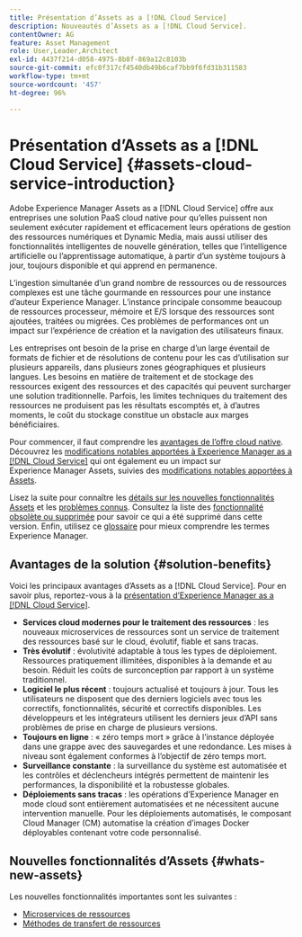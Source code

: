 ```yaml
---
title: Présentation d’Assets as a [!DNL Cloud Service]
description: Nouveautés d’Assets as a [!DNL Cloud Service].
contentOwner: AG
feature: Asset Management
role: User,Leader,Architect
exl-id: 4437f214-d058-4975-8b8f-869a12c8103b
source-git-commit: efc0f317cf4540db49b6caf7bb9f6fd31b311583
workflow-type: tm+mt
source-wordcount: '457'
ht-degree: 96%

---
```


# Présentation d’Assets as a [!DNL Cloud Service] {#assets-cloud-service-introduction}

<!-- Need review information from gklebus -->

Adobe Experience Manager Assets as a [!DNL Cloud Service] offre aux entreprises une solution PaaS cloud native pour qu’elles puissent non seulement exécuter rapidement et efficacement leurs opérations de gestion des ressources numériques et Dynamic Media, mais aussi utiliser des fonctionnalités intelligentes de nouvelle génération, telles que l’intelligence artificielle ou l’apprentissage automatique, à partir d’un système toujours à jour, toujours disponible et qui apprend en permanence.

L’ingestion simultanée d’un grand nombre de ressources ou de ressources complexes est une tâche gourmande en ressources pour une instance d’auteur Experience Manager. L’instance principale consomme beaucoup de ressources processeur, mémoire et E/S lorsque des ressources sont ajoutées, traitées ou migrées. Ces problèmes de performances ont un impact sur l’expérience de création et la navigation des utilisateurs finaux.

Les entreprises ont besoin de la prise en charge d’un large éventail de formats de fichier et de résolutions de contenu pour les cas d’utilisation sur plusieurs appareils, dans plusieurs zones géographiques et plusieurs langues. Les besoins en matière de traitement et de stockage des ressources exigent des ressources et des capacités qui peuvent surcharger une solution traditionnelle. Parfois, les limites techniques du traitement des ressources ne produisent pas les résultats escomptés et, à d’autres moments, le coût du stockage constitue un obstacle aux marges bénéficiaires.

Pour commencer, il faut comprendre les [avantages de l’offre cloud native](#solution-benefits). Découvrez les [modifications notables apportées à Experience Manager as a [!DNL Cloud Service]](/help/release-notes/aem-cloud-changes.md) qui ont également eu un impact sur Experience Manager Assets, suivies des [modifications notables apportées à Assets](/help/assets/assets-cloud-changes.md).

Lisez la suite pour connaître les [détails sur les nouvelles fonctionnalités Assets](#whats-new-assets) et les [problèmes connus](/help/release-notes/maintenance/latest.md). Consultez la liste des [fonctionnalité obsolète ou supprimée](/help/release-notes/deprecated-removed-features.md) pour savoir ce qui a été supprimé dans cette version. Enfin, utilisez ce [glossaire](/help/overview/terminology.md) pour mieux comprendre les termes Experience Manager.

## Avantages de la solution {#solution-benefits}

Voici les principaux avantages d’Assets as a [!DNL Cloud Service]. Pour en savoir plus, reportez-vous à la [présentation d’Experience Manager as a [!DNL Cloud Service]](/help/overview/introduction.md).

* **Services cloud modernes pour le traitement des ressources** : les nouveaux microservices de ressources sont un service de traitement des ressources basé sur le cloud, évolutif, fiable et sans tracas.
* **Très évolutif** : évolutivité adaptable à tous les types de déploiement. Ressources pratiquement illimitées, disponibles à la demande et au besoin. Réduit les coûts de surconception par rapport à un système traditionnel.
* **Logiciel le plus récent** : toujours actualisé et toujours à jour. Tous les utilisateurs ne disposent que des derniers logiciels avec tous les correctifs, fonctionnalités, sécurité et correctifs disponibles. Les développeurs et les intégrateurs utilisent les derniers jeux d’API sans problèmes de prise en charge de plusieurs versions.
* **Toujours en ligne** : « zéro temps mort » grâce à l’instance déployée dans une grappe avec des sauvegardes et une redondance. Les mises à niveau sont également conformes à l’objectif de zéro temps mort.
* **Surveillance constante** : la surveillance du système est automatisée et les contrôles et déclencheurs intégrés permettent de maintenir les performances, la disponibilité et la robustesse globales.
* **Déploiements sans tracas** : les opérations d’Experience Manager en mode cloud sont entièrement automatisées et ne nécessitent aucune intervention manuelle. Pour les déploiements automatisés, le composant Cloud Manager (CM) automatise la création d’images Docker déployables contenant votre code personnalisé.

## Nouvelles fonctionnalités d’Assets {#whats-new-assets}

Les nouvelles fonctionnalités importantes sont les suivantes :

* [Microservices de ressources](/help/assets/asset-microservices-overview.md)
* [Méthodes de transfert de ressources](/help/assets/add-assets.md)
